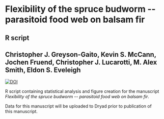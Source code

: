 Flexibility of the spruce budworm -- parasitoid food web on balsam fir
=========

R script
--------

Christopher J. Greyson-Gaito, Kevin S. McCann, Jochen Fruend, Christopher J. Lucarotti, M. Alex Smith, Eldon S. Eveleigh
----------


[![DOI](https://zenodo.org/badge/DOI/10.5281/zenodo.1305400.svg)](https://doi.org/10.5281/zenodo.1305400)


R script containing statistical analysis and figure creation for the manuscript
*Flexibility of the spruce budworm -- parasitoid food web on balsam fir*.

Data for this manuscript will be uploaded to Dryad prior to publication of this manuscript.
